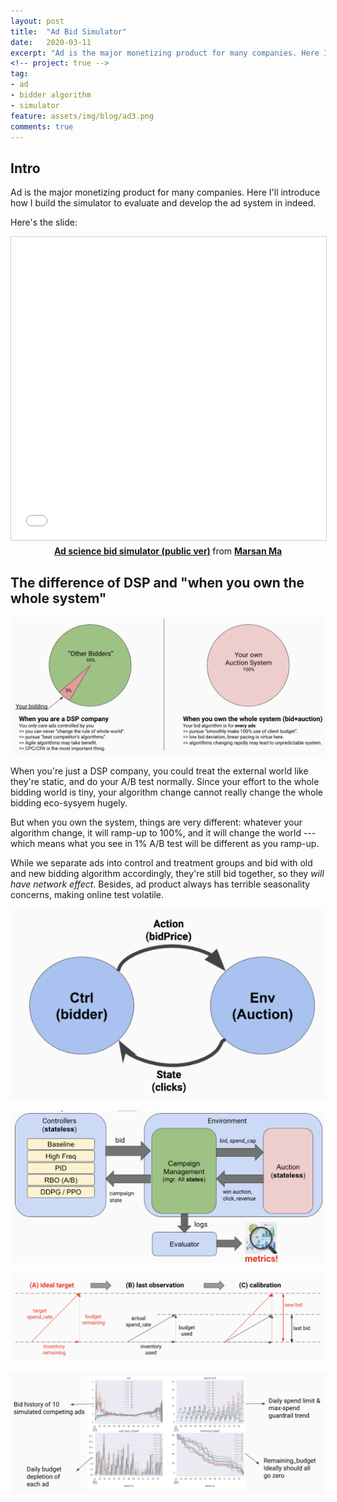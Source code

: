 ```yaml
---
layout: post
title:  "Ad Bid Simulator"
date:   2020-03-11
excerpt: "Ad is the major monetizing product for many companies. Here I'll introduce how I build the simulator to evaluate and develop the ad system in indeed."
<!-- project: true -->
tag:
- ad
- bidder algorithm
- simulator
feature: assets/img/blog/ad3.png
comments: true
---
```


## Intro

Ad is the major monetizing product for many companies. Here I'll introduce how I build the simulator to evaluate and develop the ad system in indeed.

Here's the slide:

<center>
<iframe src="//www.slideshare.net/slideshow/embed_code/key/jV3bl7ZSiGpZp6" width="595" height="485" frameborder="0" marginwidth="0" marginheight="0" scrolling="no" style="border:1px solid #CCC; border-width:1px; margin-bottom:5px; max-width: 100%;" allowfullscreen> </iframe> <div style="margin-bottom:5px"> <strong> <a href="//www.slideshare.net/marsanmars/ad-science-bid-simulator-public-ver-229698886" title="Ad science bid simulator (public ver)" target="_blank">Ad science bid simulator (public ver)</a> </strong> from <strong><a href="https://www.slideshare.net/marsanmars" target="_blank">Marsan Ma</a></strong> </div>
</center>

## The difference of DSP and "when you own the whole system"

![ad1][ad1]

When you're just a DSP company, you could treat the external world like they're static, and do your A/B test normally. Since your effort to the whole bidding world is tiny, your algorithm change cannot really change the whole bidding eco-sysyem hugely.

But when you own the system, things are very different: whatever your algorithm change, it will ramp-up to 100%, and it will change the world --- which means what you see in 1% A/B test will be different as you ramp-up.

While we separate ads into control and treatment groups and bid with old and new bidding algorithm accordingly, they're still bid together, so they *will have network effect*. Besides, ad product always has terrible seasonality concerns, making online test volatile.


![ad2][ad2]

![ad3][ad3]

![ad4][ad4]

![ad5][ad5]


[ad1]: /assets/img/blog/ad1.png
[ad2]: /assets/img/blog/ad2.png
[ad3]: /assets/img/blog/ad3.png
[ad4]: /assets/img/blog/ad4.png
[ad5]: /assets/img/blog/ad5.png
